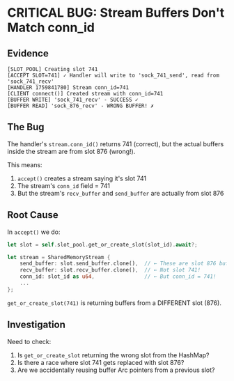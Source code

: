 # CRITICAL BUG: Stream Buffers Don't Match conn_id

## Evidence

```
[SLOT_POOL] Creating slot 741
[ACCEPT SLOT=741] ✓ Handler will write to 'sock_741_send', read from 'sock_741_recv'
[HANDLER 1759841780] Stream conn_id=741
[CLIENT connect()] Created stream with conn_id=741
[BUFFER WRITE] 'sock_741_recv' - SUCCESS ✓
[BUFFER READ] 'sock_876_recv' - WRONG BUFFER! ✗
```

## The Bug

The handler's `stream.conn_id()` returns 741 (correct), but the actual buffers inside the stream are from slot 876 (wrong!).

This means:
1. `accept()` creates a stream saying it's slot 741
2. The stream's `conn_id` field = 741
3. But the stream's `recv_buffer` and `send_buffer` are actually from slot 876

## Root Cause

In `accept()` we do:
```rust
let slot = self.slot_pool.get_or_create_slot(slot_id).await?;

let stream = SharedMemoryStream {
    send_buffer: slot.send_buffer.clone(),  // ← These are slot 876 buffers!
    recv_buffer: slot.recv_buffer.clone(),  // ← Not slot 741!
    conn_id: slot_id as u64,                // ← But conn_id = 741!
    ...
};
```

`get_or_create_slot(741)` is returning buffers from a DIFFERENT slot (876).

## Investigation

Need to check:
1. Is `get_or_create_slot` returning the wrong slot from the HashMap?
2. Is there a race where slot 741 gets replaced with slot 876?
3. Are we accidentally reusing buffer Arc pointers from a previous slot?
